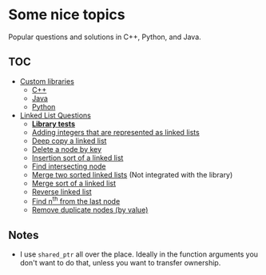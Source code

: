 # Some nice topics
Popular questions and solutions in C++, Python, and Java.

## TOC
* [Custom libraries](Library)
  * [C++](Library/C++)
  * [Java](Library/Java)
  * [Python](Library/Python)
* [Linked List Questions](LinkedList)
  * [__Library tests__](LinkedList/Tests)
  * [Adding integers that are represented as linked lists](LinkedList/addIntegers)
  * [Deep copy a linked list](LinkedList/deepCopy)
  * [Delete a node by key](LinkedList/deleteKey)
  * [Insertion sort of a linked list](LinkedList/insertionSort)
  * [Find intersecting node](LinkedList/intersection)
  * [Merge two sorted linked lists](LinkedList/mergeLists) (Not integrated with the library)
  * [Merge sort of a linked list](LinkedList/mergeSort)
  * [Reverse linked list](LinkedList/reverse)
  * [Find n<sup>th</sup> from the last node](LinkedList/nthFromLast)
  * [Remove duplicate nodes (by value)](LinkedList/removeDuplicate)


## Notes
* I use `shared_ptr` all over the place. Ideally in the function arguments you don't want to do that, unless you want to transfer ownership.
